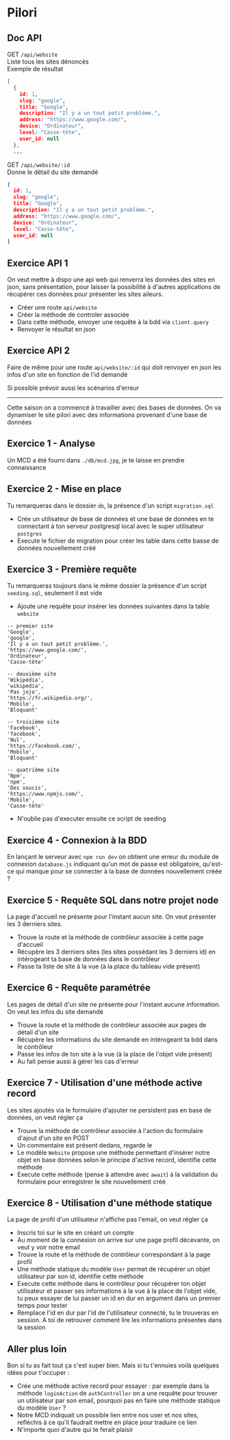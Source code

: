 # Pilori

## Doc API

GET `/api/website`  
Liste tous les sites dénoncés  
Exemple de résultat
```json
[
  {
    id: 1,
    slug: "google",
    title: "Google",
    description: "Il y a un tout petit problème.",
    address: "https://www.google.com/",
    device: "Ordinateur",
    level: "Casse-tête",
    user_id: null
  },
  ...
```

GET `/api/website/:id`  
Donne le détail du site demandé  
```json
{
  id: 1,
  slug: "google",
  title: "Google",
  description: "Il y a un tout petit problème.",
  address: "https://www.google.com/",
  device: "Ordinateur",
  level: "Casse-tête",
  user_id: null
}
```

## Exercice API 1

On veut mettre à dispo une api web qui renverra les données des sites en json, sans présentation, pour laisser la possibilité à d'autres applications de récupérer ces données pour présenter les sites aileurs.

- Créer une route `api/website`
- Créer la méthode de controler associée
- Dans cette méthode, envoyer une requête à la bdd via `client.query`
- Renvoyer le résultat en json

## Exercice API 2

Faire de même pour une route `api/website/:id` qui doit renvoyer en json les infos d'un site en fonction de l'id demandé

Si possible prévoir aussi les scénarios d'erreur

---



Cette saison on a commencé à travailler avec des bases de données. On va dynamiser le site pilori avec des informations provenant d'une base de données

## Exercice 1 - Analyse

Un MCD a été fourni dans `./db/mcd.jpg`, je te laisse en prendre connaissance

## Exercice 2 - Mise en place

Tu remarqueras dans le dossier `db`, la présence d'un script `migration.sql`

- Crée un utilisateur de base de données et une base de données en te connectant à ton serveur postgresql local avec le super utilisateur `postgres`
- Execute le fichier de migration pour créer les table dans cette basse de données nouvellement créé

## Exercice 3 - Première requête

Tu remarqueras toujours dans le même dossier la présence d'un script `seeding.sql`, seulement il est vide

- Ajoute une requête pour insérer les données suivantes dans la table `website`

```
-- premier site
'Google', 
'google',
'Il y a un tout petit problème.',
'https://www.google.com/',
'Ordinateur',
'Casse-tête'

-- deuxième site
'Wikipédia',
'wikipedia',
'Pas jojo',
'https://fr.wikipedia.org/',
'Mobile',
'Bloquant'

-- troisième site
'Facebook',
'facebook',
'Nul',
'https://facebook.com/',
'Mobile',
'Bloquant'

-- quatrième site
'Npm',
'npm',
'Des soucis',
'https://www.npmjs.com/',
'Mobile',
'Casse-tête'
```

- N'oublie pas d'executer ensuite ce script de seeding

## Exercice 4 - Connexion à la BDD

En lançant le serveur avec `npm run dev` on obtient une erreur du module de connexion `database.js` indiquant qu'un mot de passe est obligatoire, qu'est-ce qui manque pour se connecter à la base de données nouvellement créée ?

## Exercice 5 - Requête SQL dans notre projet node

La page d'accueil ne présente pour l'instant aucun site. On veut présenter les 3 derniers sites.

- Trouve la route et la méthode de contrôleur associée à cette page d'accueil
- Récupère les 3 derniers sites (les sites possédant les 3 derniers id) en intérogeant ta base de données dans le contrôleur
- Passe ta liste de site à la vue (à la place du tableau vide présent)

## Exercice 6 - Requête paramétrée

Les pages de détail d'un site ne présente pour l'instant aucune information. On veut les infos du site demandé

- Trouve la route et la méthode de contrôleur associée aux pages de détail d'un site
- Récupère les informations du site demandé en intérogeant ta bdd dans le contrôleur
- Passe les infos de ton site à la vue (à la place de l'objet vide présent)
- Au fait pense aussi à gérer les cas d'erreur

## Exercice 7 - Utilisation d'une méthode active record

Les sites ajoutés via le formulaire d'ajouter ne persistent pas en base de données, on veut régler ça

- Trouve la méthode de contrôleur associée à l'action du formulaire d'ajout d'un site en POST
- Un commentaire est présent dedans, regarde le
- Le modèle `Website` propose une méthode permettant d'insérer notre objet en base données selon le principe d'active record, identifie cette méthode
- Execute cette méthode (pense à attendre avec `await`) à la validation du formulaire pour enregistrer le site nouvellement créé

## Exercice 8 - Utilisation d'une méthode statique

La page de profil d'un utilisateur n'affiche pas l'email, on veut régler ça

- Inscris toi sur le site en créant un compte
- Au moment de la connexion on arrive sur une page profil décevante, on veut y voir notre email
- Trouve la route et la méthode de contrôleur correspondant à la page profil
- Une méthode statique du modèle `User` permet de récupérer un objet utilisateur par son id, identifie cette méthode
- Execute cette méthode dans le contrôleur pour récupérer ton objet utilisateur et passer ses informations à la vue à la place de l'objet vide, tu peux essayer de lui passer un id en dur en argument dans un premier temps pour tester
- Remplace l'id en dur par l'id de l'utilisateur connecté, tu le trouveras en session. A toi de retrouver comment lire les informations présentes dans la session

## Aller plus loin

Bon si tu as fait tout ça c'est super bien. Mais si tu t'ennuies voilà quelques idées pour t'occuper :

- Crée une méthode active record pour essayer : par exemple dans la méthode `loginAction` de `authController` on a une requête pour trouver un utilisateur par son email, pourquoi pas en faire une méthode statique du modèle `User` ?
- Notre MCD indiquait un possible lien entre nos user et nos sites, refléchis à ce qu'il faudrait mettre en place pour traduire ce lien
- N'importe quoi d'autre qui te ferait plaisir
